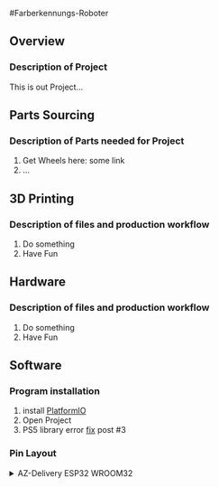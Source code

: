 #Farberkennungs-Roboter

## Overview

### Description of Project

This is out Project...

## Parts Sourcing

### Description of Parts needed for Project

1.  Get Wheels here: some link
2.  ...

## 3D Printing

### Description of files and production workflow

1.  Do something
2.  Have Fun

## Hardware

### Description of files and production workflow

1.  Do something
2.  Have Fun

## Software

### Program installation

1.  install [PlatformIO](https://platformio.org)
2.  Open Project
3.  PS5 library error [fix](https://forum.arduino.cc/t/error-compiling-for-board-esp32-dev-module-with-ps4controller-library/933405/2) post #3

### Pin Layout

<details>
  <summary>AZ-Delivery ESP32 WROOM32</summary>
